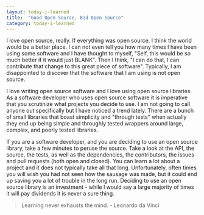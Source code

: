 ```yaml
---
layout: today-i-learned
title:  "Good Open Source, Bad Open Source"
category: today-i-learned
---
```


I love open source, really. If everything was open source, I think the world would be a better place. I can not even tell you how many times I have been using some software and I have thought to myself, "Self, this would be so much better if it would just BLANK". Then I think, "I can do that, I can contribute that change to this great piece of software". Typically, I am disappointed to discover that the software that I am using is not open source.

I love writing open source software and I love using open source libraries. As a software developer who uses open source software it is imperative that you scrutinize what projects you decide to use. I am not going to call anyone out specifically but I have noticed a trend lately. There are a bunch of small libraries that boast simplicity and "through tests" when actually they end up being simple and throughly tested wrappers around large, complex, and poorly tested libraries.

If you are a software developer, and you are deciding to use an open source library, take a few minutes to peruse the source. Take a look at the API, the source, the tests, as well as the dependencies, the contributors, the issues and pull requests (both open and closed). You can learn a lot about a project and it does not typically take all that long. Unfortunately, often times you will wish you had not seen how the sausage was made, but it could end up saving you a lot of trouble in the long run. Deciding to use an open source library is an investment - while I would say a large majority of times it will pay dividends it is never a sure thing.

> Learning never exhausts the mind. - Leonardo da Vinci
